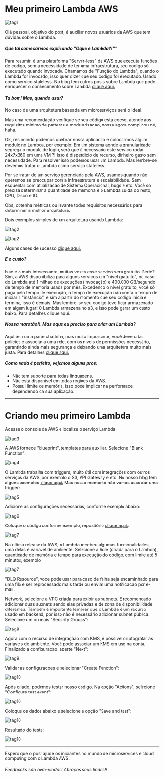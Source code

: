 **Meu primeiro Lambda AWS**
======
![tag1](./imagens/img01.jpeg)

Olá pessoal, objetivo do post, é auxiliar novos usuários da AWS que tem dúvidas sobre o Lambda.

##### Que tal comecarmos explicando "Oque é Lambda?!""

Para resumir, é uma plataforma "Server-less" da AWS que executa funções de codigo, sem a necessidade de ter uma infraestrutura, seu codigo só executado quando invocado. Chamamos de "Função do Lambda", quando o Lambda for invocado, isso quer dizer que seu codigo foi executado. Usado como servico stateless. No blog tem outros posts sobre Lambda que pode enriquecer o conhecimento sobre Lambda [clique aqui.](http://www.concretesolutions.com.br/?s=lambda&post_type=post)

##### Ta bom! Mas, quando usar?

No caso de uma arquitetura baseada em microserviços será o ideal.

Mas uma recomendação verifique se seu código está coeso, atende aos requisitos minimo de patterns e modularizacao, nossa agora complicou né, haha.

Ok, resumindo podemos quebrar nossa aplicacao e colocarmos algum modulo no Lambda, por exemplo: Em um sistema aonde a granularidade segrega o modulo de login, será que é necessario este servico rodar 24x7x360 em uma VM ?! Isso é disperdicio de recurso, dinheiro gasto sem necessidade. Para resolver isso podemos usar um Lambda. Mas lembre-se devemos tratar o Lambda como serviço stateless.

Por se tratar de um serviço gerenciado pela AWS, usamos quando não queremos se preocupar com a infraestrutura e escalabilidade. Sem esquentar com atualizacao de Sistema Operacional, bugs e etc. Você so precisa determinar a quantidade de memória e o Lambda cuida do resto, CPU, Disco e IO.

Obs, obtenha métricas ou levante todos requisitos necessários para determinar a melhor arquitetura.

Dois exemplos simples de um arquitetura usando Lambda:

![tag2](./imagens/arqaws01)

![tag2](./imagens/arqaws003)


Alguns cases de sucesso [clique aqui.](https://aws.amazon.com/pt/solutions/case-studies/all/)

##### E o custo?

Isso é o mais interessante, muitas vezes esse servico sera gratuito. Serio? Sim, a AWS disponibiliza para alguns servicos um "nivel gratuito", no caso do Lambda até 1 milhao de execuções (invocação) e 400.000 GB/segundo de tempo de memoria usada por mês.
Excedendo o nível gratuito, você só paga pelo tempo de execução, o tempo de execução não conta o tempo de iniciar a "instância", e sim a partir do momento que seu codigo inicia e termina, isso é demais.
Mas lembre-se seu codigo teve ficar armazenado em algum lugar! O Lambda armazena no s3, e isso pode gerar um custo baixo. Para detalhes [clique aqui.](https://aws.amazon.com/pt/lambda/pricing/)

##### Nossa marotão!!! Mas oque eu preciso para criar um Lambda?

Aqui tem uma parte chatinha, mas muito importante, você deve criar policies e associar a uma role, com os niveis de permissões necessário, garantindo ainda mais segurança e deixando uma arquitetura muito mais justa. Para detalhes [clique aqui.](http://docs.aws.amazon.com/pt_br/lambda/latest/dg/access-control-identity-based.html)

##### Como nada é perfeito, vejamos alguns pros:

- Não tem suporte para todas linguagens.
- Não esta disponivel em todas regioes da AWS.
- Possui limite de memória, isso pode implicar na performace dependendo da sua aplicação.

---
Criando meu primeiro Lambda
========
Acesse o console da AWS e localize o serviço Lambda:

![tag3](./imagens/img001.png)

A AWS fornece "blueprint", templates para auxiliar.
Selecione "Blank Function":

![tag4](./imagens/img002.png)

O Lambda trabalha com triggers, muito útil com integrações com outros serviços da AWS, por exemplo o S3, API Gateway e etc. No nosso blog tem alguns exemplos [clique aqui.](http://www.concretesolutions.com.br/?s=lambda&post_type=post)
Mas nesse momento não vamos associar uma trigger:

![tag5](./imagens/img003.png)

Adicione as configurações necessarias, conforme exemplo abaixo:

![tag6](./imagens/img004.png)

Coloque o código conforme exemplo, repositório [clique aqui.](exemplo):

![tag7](./imagens/img008.png)

Na ultima release da AWS, o Lambda recebeu algumas funcionalidades, uma delas é variavel de ambiente.
Selecione a Role (criada para o Lambda), quantidade de memória e tempo para execução do código, com limite até 5 minutos, exemplo:

![tag7](./imagens/img005.png)

"DLQ Resource", voce pode usar para caso de falha seja encaminhado para uma fila e ser reprocessado mais tarde ou enviar uma notificacao por e-mail.



Network, selecione a VPC criada para exibir as subnets. É recomendado adicionar duas subnets sendo elas privadas e de zona de disponibilidade diferentes. Também é importante lembrar que o Lambda é um recurso usado em backend, por isso não é necessário adicionar subnet pública.
Selecione um ou mais "Security Groups":

![tag8](./imagens/img006.png)

Agora com o recurso de integraçãao com KMS, é possivel criptografar as variaveis de ambiente. Você pode associar um KMS em uso na conta.
Finalizado a configuracao, aperte "Next":

![tag9](./imagens/img007.png)

Validar as configuracoes e selecionar "Create Function":

![tag10](./imagens/img0012.png)

Após criado, podemos testar nosso código.
Na opção "Actions", selecione "Configure test event":


![tag10](./imagens/img009.png)

Coloque os dados abaixo e selecione a opção "Save and test":

![tag10](./imagens/img0010.png)

Resultado do teste:

![tag10](./imagens/img0011.png)
_______
Espero que o post ajude os iniciantes no mundo de microservices e cloud computing com o Lambda AWS.

###### Feedbacks são bem-vindo!!! Abraços seus lindos!!
